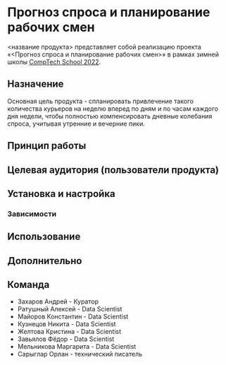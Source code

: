 # Прогноз спроса и планирование рабочих смен
<название продукта> представляет собой реализацию проекта «<Прогноз спроса и планирование рабочих смен>» в рамках зимней школы [CompTech School 2022](https://comptechschool.com/).

## Назначение
Основная цель продукта - спланировать привлечение такого количества курьеров на  неделю вперед по дням и по часам каждого дня недели, чтобы полностью компенсировать дневные колебания спроса, учитывая утренние и вечерние пики.


## Принцип работы

## Целевая аудитория (пользователи продукта)


## Установка и настройка


### Зависимости

## Использование

## Дополнительно

## Команда
- Захаров Андрей - Куратор
- Ратушный Алексей - Data Scientist
- Майоров Константин - Data Scientist
- Кузнецов Никита - Data Scientist
- Желтова Кристина - Data Scientist
- Завьялов Фёдор - Data Scientist
- Мельникова Маргарита - Data Scientist
- Сарыглар Орлан - технический писатель
